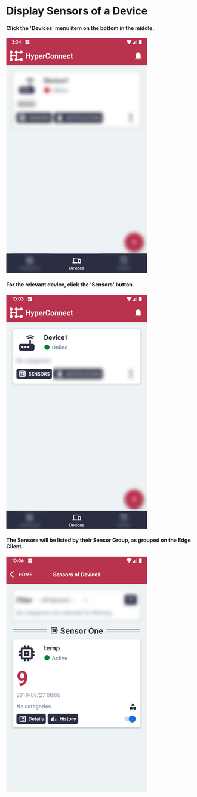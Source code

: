 # Display Sensors of a Device

#### Click the 'Devices' menu item on the bottom in the middle.

![Screenshot](../images/sensors-display-sensors-device-1.png)

#### For the relevant device, click the 'Sensors' button.

![Screenshot](../images/sensors-display-sensors-device-2.png)

#### The Sensors will be listed by their Sensor Group, as grouped on the Edge Client.

![Screenshot](../images/sensors-display-sensors-device-3.png)
